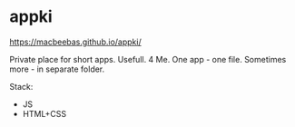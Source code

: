 # appki

https://macbeebas.github.io/appki/

Private place for short apps. Usefull. 4 Me.
One app - one file. Sometimes more - in separate folder.

Stack:
- JS
- HTML+CSS
